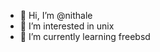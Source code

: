 - 👋 Hi, I’m @nithale
- 👀 I’m interested in unix 
- 🌱 I’m currently learning freebsd


<!---
nithale/nithale is a ✨ special ✨ repository because its `README.md` (this file) appears on your GitHub profile.
You can click the Preview link to take a look at your changes.
--->
